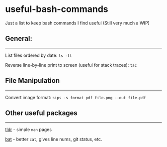 # useful-bash-commands
Just a list to keep bash commands I find useful (Still very much a WIP)

## General:
___

List files ordered by date: ```ls -lt```

Reverse line-by-line print to screen (useful for stack traces): ```tac```

## File Manipulation
___

Convert image format: ```sips -s format pdf file.png --out file.pdf```


## Other useful packages
___

[tldr](https://github.com/tldr-pages/tldr) - simple ```man``` pages

[bat](https://github.com/sharkdp/bat) - better ```cat```, gives line nums, git status, etc.